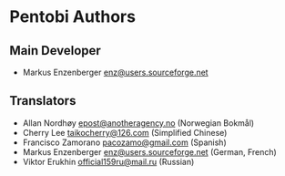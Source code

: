 Pentobi Authors
===============

Main Developer
--------------

* Markus Enzenberger <enz@users.sourceforge.net>

Translators
-----------

* Allan Nordhøy <epost@anotheragency.no> (Norwegian Bokmål)
* Cherry Lee <taikocherry@126.com> (Simplified Chinese)
* Francisco Zamorano <pacozamo@gmail.com> (Spanish)
* Markus Enzenberger <enz@users.sourceforge.net> (German, French)
* Viktor Erukhin <official159ru@mail.ru> (Russian)
